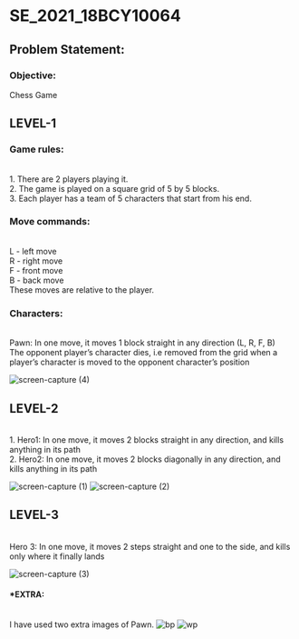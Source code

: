 # SE_2021_18BCY10064
## Problem Statement:

### Objective: 
Chess Game

## LEVEL-1 

### Game rules:
<br> 1. There are 2 players playing it.
<br> 2. The game is played on a square grid of 5 by 5 blocks.
<br> 3. Each player has a team of 5 characters that start from his end.

### Move commands:
<br> L - left move
<br> R - right move
<br> F - front move
<br> B - back move
<br> These moves are relative to the player.
 
### Characters:
<br> Pawn: In one move, it moves 1 block straight in any direction (L, R, F, B)
<br> The opponent player’s character dies, i.e removed from the grid when a player’s character is moved to the opponent character’s position

![screen-capture (4)](https://user-images.githubusercontent.com/53315283/137046888-a70da606-b8ab-4bf3-9495-8ad7c45545a6.gif)


## LEVEL-2
<br> 1. Hero1:	In one move, it moves 2 blocks straight in any direction, and kills anything in its path
<br> 2. Hero2:	In one move, it moves 2 blocks diagonally in any direction, and kills anything in its path

![screen-capture (1)](https://user-images.githubusercontent.com/53315283/137044097-ae34f16d-91ea-4c20-a6d8-70b5192c44ff.gif)
![screen-capture (2)](https://user-images.githubusercontent.com/53315283/137044772-884f556a-8b63-488b-b953-1f5e5f50203f.gif)



## LEVEL-3
<br> Hero 3: In one move, it moves 2 steps straight and one to the side, and kills only where it finally lands

![screen-capture (3)](https://user-images.githubusercontent.com/53315283/137045476-0a4fab2f-ad21-440c-a295-fe79110cb45d.gif)

#### *EXTRA: 
<br> I have used two extra images of Pawn.
![bp](https://user-images.githubusercontent.com/53315283/137047692-1b2775ae-97f5-4bd5-ae00-083d7aae5f41.png)
![wp](https://user-images.githubusercontent.com/53315283/137047693-ef5bbc4e-51e7-48d8-8083-b7da9a7ed722.png)
